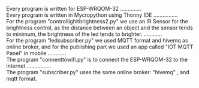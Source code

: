 Every program is written for ESP-WRQOM-32  ..............   
Every program is written in Mycropython using Thonny IDE  ................   
For the program "controllighitbrightness2.py" we use an IR Sensor for the brightness control, as the distance between an object and the sensor tends to minimum, the brightness of the led tends to brighter.  ............    
For the program "ledsubscriber.py" we used MQTT format and hivemq as online broker, and for the publishing part we used an app called "IOT MQTT Panel" in mobile 
 ............   
The program "connenttowifi.py" is to connect the ESP-WRQOM-32 to the internet   ................   
The program "subscriber.py" uses the same online broker: "hivemq" , and mqtt format. 
